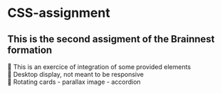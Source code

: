 ﻿# CSS-assignment
## This is the second assigment of the Brainnest formation
🎨 This is an exercice of integration of some provided elements</br>
🎨 Desktop display, not meant to be responsive</br>
🎨 Rotating cards - parallax image - accordion
